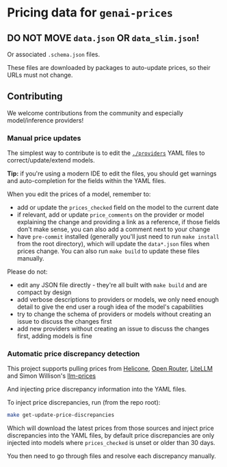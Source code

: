 # Pricing data for `genai-prices`

## DO NOT MOVE `data.json` OR `data_slim.json`!

Or associated `.schema.json` files.

These files are downloaded by packages to auto-update prices, so their URLs must not change.

## Contributing

We welcome contributions from the community and especially model/inference providers!

### Manual price updates

The simplest way to contribute is to edit the [`./providers`](./providers) YAML files to correct/update/extend models.

**Tip:** if you're using a modern IDE to edit the files, you should get warnings and auto-completion for the fields within the YAML files.

When you edit the prices of a model, remember to:

* add or update the `prices_checked` field on the model to the current date
* if relevant, add or update `price_comments` on the provider or model explaining the change and providing a link as a reference,
  if those fields don't make sense, you can also add a comment next to your change
* have `pre-commit` installed (generally you'll just need to run `make install` from the root directory),
  which will update the `data*.json` files when prices change. You can also run `make build` to update these files manually.

Please do not:

* edit any JSON file directly - they're all built with `make build` and are compact by design
* add verbose descriptions to providers or models, we only need enough detail to give the end user a rough idea of the model's capabilities
* try to change the schema of providers or models without creating an issue to discuss the changes first
* add new providers without creating an issue to discuss the changes first, adding models is fine

### Automatic price discrepancy detection

This project supports pulling prices from
[Helicone](https://github.com/Helicone/helicone/tree/main/packages/cost),
[Open Router](https://openrouter.ai/docs/api-reference/list-available-models),
[LiteLLM](https://github.com/BerriAI/litellm/blob/main/model_prices_and_context_window.json) and
Simon Willison's [llm-prices](https://github.com/simonw/llm-prices/pull/7)

And injecting price discrepancy information into the YAML files.

To inject price discrepancies, run (from the repo root):

```bash
make get-update-price-discrepancies
```

Which will download the latest prices from those sources and inject price discrepancies into the YAML files, by default
price discrepancies are only injected into models where `prices_checked` is unset or older than 30 days.

You then need to go through files and resolve each discrepancy manually.
